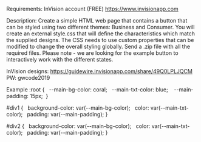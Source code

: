 Requirements:
InVision account (FREE)
https://www.invisionapp.com

Description:
Create a simple HTML web page that contains a button that can be styled using two different themes: Business and Consumer. You will create an external style.css that will define the characteristics which match the supplied designs. The CSS needs to use custom properties that can be modified to change the overall styling globally. Send a .zip file with all the required files. Please note - we are looking for the example button to interactively work with the different states.

InVision designs:
https://guidewire.invisionapp.com/share/49Q0LPLJQCM
PW: gwcode2019

Example
:root {
  --main-bg-color: coral;
  --main-txt-color: blue; 
  --main-padding: 15px; 
}

#div1 {
  background-color: var(--main-bg-color);
  color: var(--main-txt-color);
  padding: var(--main-padding);
}

#div2 {
  background-color: var(--main-bg-color);
  color: var(--main-txt-color);
  padding: var(--main-padding);
}
